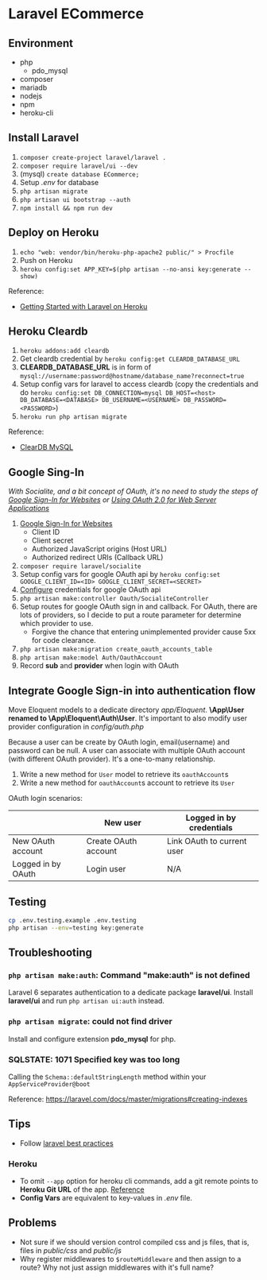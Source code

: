 # Laravel ECommerce

## Environment

-   php
    -   pdo_mysql
-   composer
-   mariadb
-   nodejs
-   npm
-   heroku-cli

## Install Laravel

1. `composer create-project laravel/laravel .`
2. `composer require laravel/ui --dev`
3. (mysql) `create database ECommerce;`
4. Setup _.env_ for database
5. `php artisan migrate`
6. `php artisan ui bootstrap --auth`
7. `npm install && npm run dev`

## Deploy on Heroku

1. `echo "web: vendor/bin/heroku-php-apache2 public/" > Procfile`
2. Push on Heroku
3. `heroku config:set APP_KEY=$(php artisan --no-ansi key:generate --show)`

Reference:

-   [Getting Started with Laravel on Heroku](https://devcenter.heroku.com/articles/getting-started-with-laravel)

## Heroku Cleardb

1. `heroku addons:add cleardb`
2. Get cleardb credential by `heroku config:get CLEARDB_DATABASE_URL`
3. **CLEARDB_DATABASE_URL** is in form of `mysql://username:password@hostname/database_name?reconnect=true`
4. Setup config vars for laravel to access cleardb (copy the credentials and do `heroku config:set DB_CONNECTION=mysql DB_HOST=<host> DB_DATABASE=<DATABASE> DB_USERNAME=<USERNAME> DB_PASSWORD=<PASSWORD>`)
5. `heroku run php artisan migrate`

Reference:

-   [ClearDB MySQL](https://devcenter.heroku.com/articles/cleardb)

## Google Sing-In

_With Socialite, and a bit concept of OAuth, it's no need to study the steps of [Google Sign-In for Websites](https://developers.google.com/identity/sign-in/web/sign-in) or [Using OAuth 2.0 for Web Server Applications](https://developers.google.com/identity/protocols/OAuth2WebServer)_

1. [Google Sign-In for Websites](https://developers.google.com/identity/sign-in/web/sign-in)
    - Client ID
    - Client secret
    - Authorized JavaScript origins (Host URL)
    - Authorized redirect URIs (Callback URL)
2. `composer require laravel/socialite`
3. Setup config vars for google OAuth api by `heroku config:set GOOGLE_CLIENT_ID=<ID> GOOGLE_CLIENT_SECRET=<SECRET>`
4. [Configure](https://laravel.com/docs/6.x/socialite#configuration) credentials for google OAuth api
5. `php artisan make:controller Oauth/SocialiteController`
6. Setup routes for google OAuth sign in and callback. For OAuth, there are lots of providers, so I decide to put a route parameter for determine which provider to use.
    - Forgive the chance that entering unimplemented provider cause 5xx for code clearance.
7. `php artisan make:migration create_oauth_accounts_table`
8. `php artisan make:model Auth/OauthAccount`
9. Record **sub** and **provider** when login with OAuth

## Integrate Google Sign-in into authentication flow

Move Eloquent models to a dedicate directory _app/Eloquent_.
**\App\User renamed to \App\Eloquent\Auth\User**. It's important to also modify user provider configuration in _config/auth.php_

Because a user can be create by OAuth login, email(username) and password can be null.
A user can associate with multiple OAuth account (with different OAuth provider).
It's a one-to-many relationship.

1. Write a new method for `User` model to retrieve its `oauthAccount`s
2. Write a new method for `oauthAccount`s account to retrieve its `User`

OAuth login scenarios:

|                    | New user             | Logged in by credentials   |
| ------------------ | -------------------- | -------------------------- |
| New OAuth account  | Create OAuth account | Link OAuth to current user |
| Logged in by OAuth | Login user           | N/A                        |

## Testing

```sh
cp .env.testing.example .env.testing
php artisan --env=testing key:generate
```

## Troubleshooting

### `php artisan make:auth`: Command "make:auth" is not defined

Laravel 6 separates authentication to a dedicate package **laravel/ui**.
Install **laravel/ui** and run `php artisan ui:auth` instead.

### `php artisan migrate`: could not find driver

Install and configure extension **pdo_mysql** for php.

### SQLSTATE: 1071 Specified key was too long

Calling the `Schema::defaultStringLength` method within your `AppServiceProvider@boot`

Reference: https://laravel.com/docs/master/migrations#creating-indexes

## Tips

-   Follow [laravel best practices](https://github.com/alexeymezenin/laravel-best-practices)

### Heroku

-   To omit `--app` option for heroku cli commands, add a git remote points to **Heroku Git URL** of the app. [Reference](https://stackoverflow.com/questions/55470675/how-to-avoid-the-app-option-with-heroku-cli)
-   **Config Vars** are equivalent to key-values in _.env_ file.

## Problems

-   Not sure if we should version control compiled css and js files,
    that is, files in _public/css_ and _public/js_
-   Why register middlewares to `$routeMiddleware` and then assign to a route? Why not just assign middlewares with it's full name?
